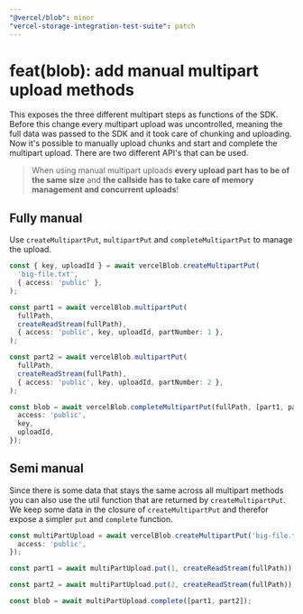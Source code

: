 ```yaml
---
"@vercel/blob": minor
"vercel-storage-integration-test-suite": patch
---
```


# feat(blob): add manual multipart upload methods

This exposes the three different multipart steps as functions of the SDK. Before this change every multipart upload was uncontrolled, meaning the full data was passed to the SDK and it took care of chunking and uploading.
Now it's possible to manually upload chunks and start and complete the multipart upload. There are two different API's that can be used.

> When using manual multipart uploads **every upload part has to be of the same size** and **the callside has to take care of memory management and concurrent uploads**!

## Fully manual

Use `createMultipartPut`, `multipartPut` and `completeMultipartPut` to manage the upload.

```ts
const { key, uploadId } = await vercelBlob.createMultipartPut(
  'big-file.txt',
  { access: 'public' },
);

const part1 = await vercelBlob.multipartPut(
  fullPath,
  createReadStream(fullPath),
  { access: 'public', key, uploadId, partNumber: 1 },
);

const part2 = await vercelBlob.multipartPut(
  fullPath,
  createReadStream(fullPath),
  { access: 'public', key, uploadId, partNumber: 2 },
);

const blob = await vercelBlob.completeMultipartPut(fullPath, [part1, part2], {
  access: 'public',
  key,
  uploadId,
});
```

## Semi manual

Since there is some data that stays the same across all multipart methods you can also use the util function that are returned by `createMultipartPut`. We keep some data in the closure of `createMultipartPut` and therefor expose a simpler `put` and `complete` function.

```ts
const multiPartUpload = await vercelBlob.createMultipartPut('big-file.txt', {
  access: 'public',
});

const part1 = await multiPartUpload.put(1, createReadStream(fullPath));

const part2 = await multiPartUpload.put(2, createReadStream(fullPath));

const blob = await multiPartUpload.complete([part1, part2]);
```
